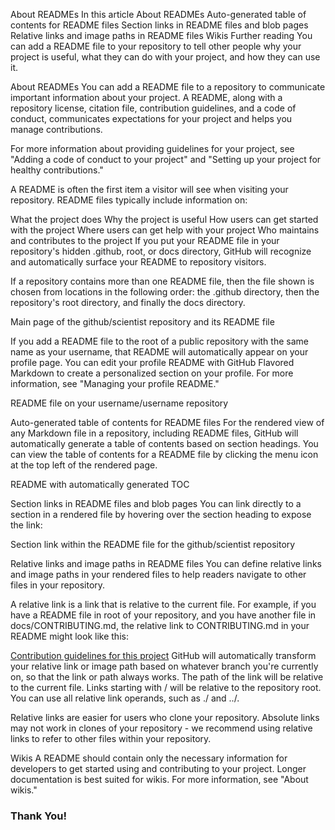About READMEs
In this article
About READMEs
Auto-generated table of contents for README files
Section links in README files and blob pages
Relative links and image paths in README files
Wikis
Further reading
You can add a README file to your repository to tell other people why your project is useful, what they can do with your project, and how they can use it.

About READMEs
You can add a README file to a repository to communicate important information about your project. A README, along with a repository license, citation file, contribution guidelines, and a code of conduct, communicates expectations for your project and helps you manage contributions.

For more information about providing guidelines for your project, see "Adding a code of conduct to your project" and "Setting up your project for healthy contributions."

A README is often the first item a visitor will see when visiting your repository. README files typically include information on:

What the project does
Why the project is useful
How users can get started with the project
Where users can get help with your project
Who maintains and contributes to the project
If you put your README file in your repository's hidden .github, root, or docs directory, GitHub will recognize and automatically surface your README to repository visitors.

If a repository contains more than one README file, then the file shown is chosen from locations in the following order: the .github directory, then the repository's root directory, and finally the docs directory.

Main page of the github/scientist repository and its README file

If you add a README file to the root of a public repository with the same name as your username, that README will automatically appear on your profile page. You can edit your profile README with GitHub Flavored Markdown to create a personalized section on your profile. For more information, see "Managing your profile README."

README file on your username/username repository

Auto-generated table of contents for README files
For the rendered view of any Markdown file in a repository, including README files, GitHub will automatically generate a table of contents based on section headings. You can view the table of contents for a README file by clicking the  menu icon at the top left of the rendered page.

README with automatically generated TOC

Section links in README files and blob pages
You can link directly to a section in a rendered file by hovering over the section heading to expose the link:

Section link within the README file for the github/scientist repository

Relative links and image paths in README files
You can define relative links and image paths in your rendered files to help readers navigate to other files in your repository.

A relative link is a link that is relative to the current file. For example, if you have a README file in root of your repository, and you have another file in docs/CONTRIBUTING.md, the relative link to CONTRIBUTING.md in your README might look like this:

[Contribution guidelines for this project](docs/CONTRIBUTING.md)
GitHub will automatically transform your relative link or image path based on whatever branch you're currently on, so that the link or path always works. The path of the link will be relative to the current file. Links starting with / will be relative to the repository root. You can use all relative link operands, such as ./ and ../.

Relative links are easier for users who clone your repository. Absolute links may not work in clones of your repository - we recommend using relative links to refer to other files within your repository.

Wikis
A README should contain only the necessary information for developers to get started using and contributing to your project. Longer documentation is best suited for wikis. For more information, see "About wikis."
### Thank You!

